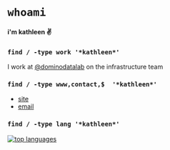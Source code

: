 # `whoami`

#### i'm kathleen :v:

### `find / -type work '*kathleen*'`

I work at [@dominodatalab](https://www.dominodatalab.com/) on the infrastructure team

### `find / -type www,contact,$  '*kathleen*'`

- [site](https://kathleenfrench.co)
- [email](mailto:kfrench.eng@gmail.com)

### `find / -type lang '*kathleen*'`

[![top languages](https://github-readme-stats.vercel.app/api/top-langs/?username=kathleenfrench&hide=html,ruby,css&langs_count=8&layout=compact&custom_title=languages)](https://github.com/anuraghazra/github-readme-stats)
